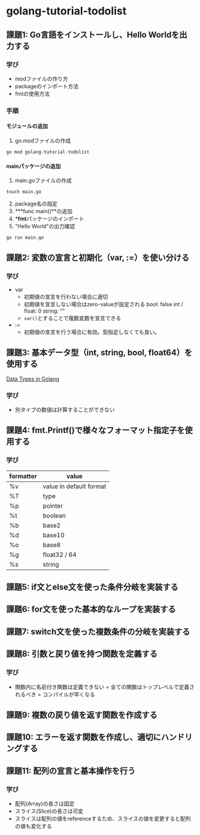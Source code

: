 # golang-tutorial-todolist



## 課題1: Go言語をインストールし、Hello Worldを出力する

### 学び
- modファイルの作り方
- packageのインポート方法
- fmtの使用方法

### 手順

#### モジュールの追加
1. go.modファイルの作成
```
go mod golang-tutorial-todolist
```

#### mainパッケージの追加
1. main.goファイルの作成
```
touch main.go
```
2. package名の指定
3. ***func main()**の追加
4. ***fmt**パッケージのインポート
5. "Hello World"の出力確認
```
go run main.go
```


## 課題2: 変数の宣言と初期化（var, :=）を使い分ける

### 学び
- var
  - 初期値の宣言を行わない場合に適切
  - 初期値を宣言しない場合はzero-valueが設定される
    bool: false
    int / float: 0
    string: ""
  - ```var()```とすることで複数変数を宣言できる
- :=
  - 初期値の宣言を行う場合に有効。型指定しなくても良い。



## 課題3: 基本データ型（int, string, bool, float64）を使用する

[Data Types in Golang](https://www.geeksforgeeks.org/go-language/data-types-in-go/)

### 学び
- 別タイプの数値は計算することができない


## 課題4: fmt.Printf()で様々なフォーマット指定子を使用する

### 学び
| formatter | value |
|-----------|-------|
|     %v      |   value in default format   |
|     %T      |   type   |
|     %p      |   pointer    |
|      %t     |    boolean   |
|       %b    |    base2   |
|       %d    |    base10   |
|       %o    |    base8  |
|       %g    |    float32 / 64  |
|       %s    |    string  |


## 課題5: if文とelse文を使った条件分岐を実装する


## 課題6: for文を使った基本的なループを実装する


## 課題7: switch文を使った複数条件の分岐を実装する


## 課題8: 引数と戻り値を持つ関数を定義する

### 学び
- 関数内に名前付き関数は定義できない
  = 全ての関数はトップレベルで定義されるべき
  = コンパイルが早くなる


## 課題9: 複数の戻り値を返す関数を作成する


## 課題10: エラーを返す関数を作成し、適切にハンドリングする


## 課題11: 配列の宣言と基本操作を行う

### 学び
- 配列(Array)の長さは固定
- スライス(Slice)の長さは可変
- スライスは配列の値をreferenceするため、スライスの値を変更すると配列の値も変化する

